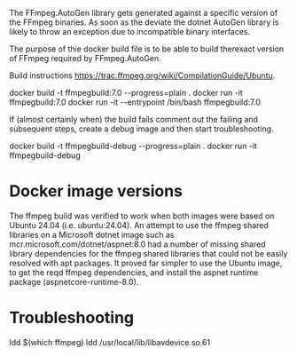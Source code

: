 The FFmpeg.AutoGen library gets generated against a specific version of the FFmpeg binaries. As soon as the deviate the dotnet AutoGen library is likely to throw an exception due to incompatible binary interfaces.

The purpose of thie docker build file is to be able to build therexact version of FFmpeg required by FFmpeg.AutoGen.

Build instructions https://trac.ffmpeg.org/wiki/CompilationGuide/Ubuntu.

docker build -t ffmpegbuild:7.0 --progress=plain .
docker run -it ffmpegbuild:7.0
docker run -it --entrypoint /bin/bash ffmpegbuild:7.0

If (almost certainly when) the build fails comment out the failing and subsequent steps, create a debug image and then start troubleshooting.

docker build -t ffmpegbuild-debug --progress=plain .
docker run -it ffmpegbuild-debug

# Docker image versions

The ffmpeg build was verified to work when both images were based on Ubuntu 24.04 (i.e. ubuntu:24.04). An attempt to use the ffmpeg shared libraries on a Microsoft dotnet image such as mcr.microsoft.com/dotnet/aspnet:8.0 had a number of missing shared library dependencies for the ffmpeg shared libraries that could not be easily resolved with apt packages. It proved far simpler to use the Ubuntu image, to get the reqd ffmpeg dependencies, and install the aspnet runtime package (aspnetcore-runtime-8.0).

# Troubleshooting
ldd $(which ffmpeg)
ldd /usr/local/lib/libavdevice.so.61
